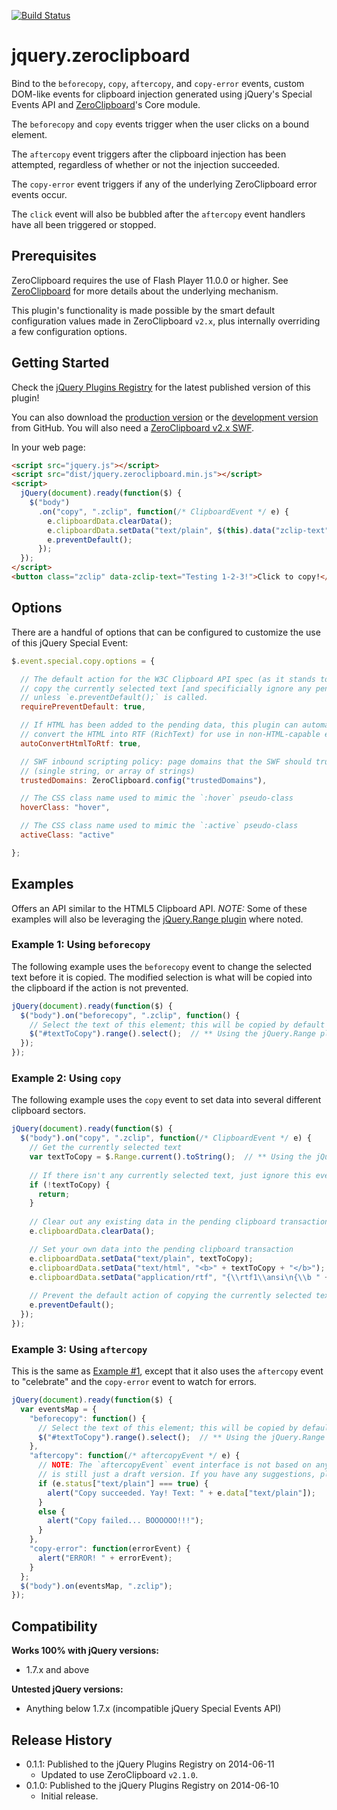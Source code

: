 [![Build Status](https://travis-ci.org/zeroclipboard/jquery.zeroclipboard.png)](https://travis-ci.org/zeroclipboard/jquery.zeroclipboard)

# jquery.zeroclipboard

Bind to the `beforecopy`, `copy`, `aftercopy`, and `copy-error` events, custom DOM-like events for clipboard injection generated using jQuery's Special Events API and [ZeroClipboard](http://zeroclipboard.org/)'s Core module.

The `beforecopy` and `copy` events trigger when the user clicks on a bound element.

The `aftercopy` event triggers after the clipboard injection has been attempted, regardless of whether or not the injection succeeded.

The `copy-error` event triggers if any of the underlying ZeroClipboard error events occur.

The `click` event will also be bubbled after the `aftercopy` event handlers have all been triggered or stopped.


## Prerequisites

ZeroClipboard requires the use of Flash Player 11.0.0 or higher. See [ZeroClipboard](https://github.com/zeroclipboard/zeroclipboard) for more details about the underlying mechanism.

This plugin's functionality is made possible by the smart default configuration values made in ZeroClipboard `v2.x`, plus internally overriding a few configuration options.


## Getting Started
Check the [jQuery Plugins Registry](http://plugins.jquery.com/zeroclipboard/) for the latest published version of this plugin!

You can also download the [production version][min] or the [development version][max] from GitHub. You will also need a [ZeroClipboard v2.x SWF][swf].

[min]: https://raw.github.com/zeroclipboard/jquery.zeroclipboard/master/dist/jquery.zeroclipboard.min.js
[max]: https://raw.github.com/zeroclipboard/jquery.zeroclipboard/master/dist/jquery.zeroclipboard.js
[swf]: https://raw.github.com/zeroclipboard/jquery.zeroclipboard/master/dist/ZeroClipboard.swf

In your web page:

```html
<script src="jquery.js"></script>
<script src="dist/jquery.zeroclipboard.min.js"></script>
<script>
  jQuery(document).ready(function($) {
    $("body")
      .on("copy", ".zclip", function(/* ClipboardEvent */ e) {
        e.clipboardData.clearData();
        e.clipboardData.setData("text/plain", $(this).data("zclip-text"));
        e.preventDefault();
      });
  });
</script>
<button class="zclip" data-zclip-text="Testing 1-2-3!">Click to copy!</button>
```


## Options

There are a handful of options that can be configured to customize the use of this jQuery Special Event:

```js
$.event.special.copy.options = {

  // The default action for the W3C Clipboard API spec (as it stands today) is to
  // copy the currently selected text [and specificially ignore any pending data]
  // unless `e.preventDefault();` is called.
  requirePreventDefault: true,

  // If HTML has been added to the pending data, this plugin can automatically
  // convert the HTML into RTF (RichText) for use in non-HTML-capable editors.
  autoConvertHtmlToRtf: true,

  // SWF inbound scripting policy: page domains that the SWF should trust.
  // (single string, or array of strings)
  trustedDomains: ZeroClipboard.config("trustedDomains"),

  // The CSS class name used to mimic the `:hover` pseudo-class
  hoverClass: "hover",

  // The CSS class name used to mimic the `:active` pseudo-class
  activeClass: "active"

};
```


## Examples

Offers an API similar to the HTML5 Clipboard API.
_NOTE:_ Some of these examples will also be leveraging the [jQuery.Range plugin](http://jquerypp.com/#range) where noted.

### Example 1: Using `beforecopy`

The following example uses the `beforecopy` event to change the selected text before it is copied. The modified selection is what will be copied into the clipboard if the action is not prevented.

```js
jQuery(document).ready(function($) {
  $("body").on("beforecopy", ".zclip", function() {
    // Select the text of this element; this will be copied by default
    $("#textToCopy").range().select();  // ** Using the jQuery.Range plugin
  });
});
```


### Example 2: Using `copy`

The following example uses the `copy` event to set data into several different clipboard sectors.

```js
jQuery(document).ready(function($) {
  $("body").on("copy", ".zclip", function(/* ClipboardEvent */ e) {
    // Get the currently selected text
    var textToCopy = $.Range.current().toString();  // ** Using the jQuery.Range plugin
    
    // If there isn't any currently selected text, just ignore this event
    if (!textToCopy) {
      return;
    }
    
    // Clear out any existing data in the pending clipboard transaction
    e.clipboardData.clearData();

    // Set your own data into the pending clipboard transaction
    e.clipboardData.setData("text/plain", textToCopy);
    e.clipboardData.setData("text/html", "<b>" + textToCopy + "</b>");
    e.clipboardData.setData("application/rtf", "{\\rtf1\\ansi\n{\\b " + textToCopy + "}}");
    
    // Prevent the default action of copying the currently selected text into the clipboard
    e.preventDefault();
  });
});
```

### Example 3: Using `aftercopy`

This is the same as [Example #1](#example-1-using-beforecopy), except that it also uses the `aftercopy` event to "celebrate" and the `copy-error` event to watch for errors.

```js
jQuery(document).ready(function($) {
  var eventsMap = {
    "beforecopy": function() {
      // Select the text of this element; this will be copied by default
      $("#textToCopy").range().select();  // ** Using the jQuery.Range plugin
    },
    "aftercopy": function(/* aftercopyEvent */ e) {
      // NOTE: The `aftercopyEvent` event interface is not based on any existing DOM event, so the event model
      // is still just a draft version. If you have any suggestions, please submit a new issue in this repo!
      if (e.status["text/plain"] === true) {
        alert("Copy succeeded. Yay! Text: " + e.data["text/plain"]);
      }
      else {
        alert("Copy failed... BOOOOOO!!!");
      }
    },
    "copy-error": function(errorEvent) {
      alert("ERROR! " + errorEvent);
    }
  };
  $("body").on(eventsMap, ".zclip");
});
```


## Compatibility
**Works 100% with jQuery versions:**  
 - 1.7.x and above

**Untested jQuery versions:**  
 - Anything below 1.7.x (incompatible jQuery Special Events API)


## Release History
 - 0.1.1: Published to the jQuery Plugins Registry on 2014-06-11
    - Updated to use ZeroClipboard `v2.1.0`.
 - 0.1.0: Published to the jQuery Plugins Registry on 2014-06-10
    - Initial release.
